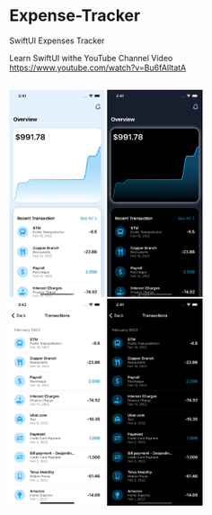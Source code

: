 # Expense-Tracker
 SwiftUI Expenses Tracker

Learn SwiftUI withe YouTube Channel Video 
https://www.youtube.com/watch?v=Bu6fAlltatA

<br/>


<img src="https://raw.githubusercontent.com/xiaoyuanlv/Expense-Tracker/main/Simulator%20Screen%20Shot%20-%20iPhone%2013%20-%202022-05-23%20at%2015.41.39.png" width="170px" height="auto" />

<img src="https://raw.githubusercontent.com/xiaoyuanlv/Expense-Tracker/main/Simulator%20Screen%20Shot%20-%20iPhone%2013%20-%202022-05-23%20at%2015.41.46.png" width="170px" height="auto" />
          
<img src="https://raw.githubusercontent.com/xiaoyuanlv/Expense-Tracker/main/Simulator%20Screen%20Shot%20-%20iPhone%2013%20-%202022-05-23%20at%2015.42.03.png" width="170px" height="auto" />
          
<img src="https://raw.githubusercontent.com/xiaoyuanlv/Expense-Tracker/main/Simulator%20Screen%20Shot%20-%20iPhone%2013%20-%202022-05-23%20at%2015.41.57.png" width="170px"  height="auto" />
          
          
          
          
          

